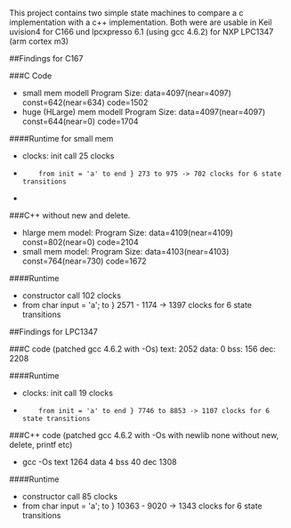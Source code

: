 This project contains two simple state machines to compare a c implementation with a c++ implementation.
Both were are usable in Keil uvision4 for C166 und lpcxpresso 6.1 (using gcc 4.6.2) for NXP LPC1347 (arm cortex m3)

##Findings for C167

###C Code
 * small mem modell         Program Size: data=4097(near=4097) const=642(near=634) code=1502
 * huge (HLarge) mem modell Program Size: data=4097(near=4097) const=644(near=0) code=1704

####Runtime for small mem
 * clocks: init call 25 clocks
 *         from init = 'a' to end } 273 to 975 -> 702 clocks for 6 state transitions
 *         
###C++ without new and delete.
 * hlarge mem model:  Program Size: data=4109(near=4109) const=802(near=0) code=2104
 * small mem model:   Program Size: data=4103(near=4103) const=764(near=730) code=1672

####Runtime
 * constructor call 102 clocks
 * from char input = 'a'; to } 2571 - 1174 -> 1397 clocks for 6 state transitions


##Findings for LPC1347

###C code (patched gcc 4.6.2 with -Os)
 text: 2052 data: 0 bss: 156 dec: 2208

####Runtime
 * clocks: init call 19 clocks
 *         from init = 'a' to end } 7746 to 8853 -> 1107 clocks for 6 state transitions

###C++ code (patched gcc 4.6.2 with -Os with newlib none without new, delete, printf etc)
 * gcc -Os text 1264 data 4	bss 40 dec 1308

####Runtime
 * constructor call 85 clocks
 * from char input = 'a'; to } 10363 - 9020 -> 1343 clocks for 6 state transitions
